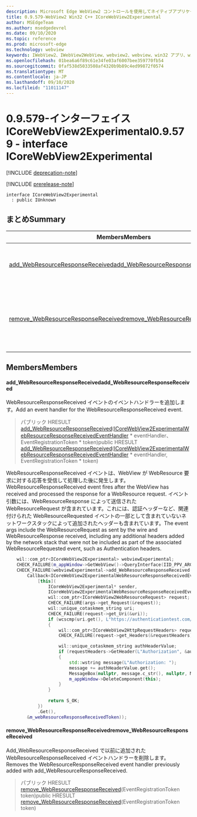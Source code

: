 ```yaml
---
description: Microsoft Edge WebView2 コントロールを使用してネイティブアプリケーションに web 技術 (HTML、CSS、JavaScript) を埋め込む
title: 0.9.579-WebView2 Win32 C++ ICoreWebView2Experimental
author: MSEdgeTeam
ms.author: msedgedevrel
ms.date: 09/10/2020
ms.topic: reference
ms.prod: microsoft-edge
ms.technology: webview
keywords: IWebView2、IWebView2WebView、webview2、webview、win32 アプリ、win32、edge、ICoreWebView2、ICoreWebView2Controller、browser control、edge html、ICoreWebView2Experimental
ms.openlocfilehash: 01bea6a6f89c61e34fe03af6007bee359770fb54
ms.sourcegitcommit: 0faf538d5033508af4320b9b89c4ed99872f0574
ms.translationtype: MT
ms.contentlocale: ja-JP
ms.lasthandoff: 09/10/2020
ms.locfileid: "11011147"
---
```

# <span data-ttu-id="24604-104">0.9.579-インターフェイス ICoreWebView2Experimental</span><span class="sxs-lookup"><span data-stu-id="24604-104">0.9.579 - interface ICoreWebView2Experimental</span></span> 

[!INCLUDE [deprecation-note](../../includes/deprecation-note.md)]

[!INCLUDE [prerelease-note](../../includes/prerelease-note.md)]

```
interface ICoreWebView2Experimental
  : public IUnknown
```

## <span data-ttu-id="24604-105">まとめ</span><span class="sxs-lookup"><span data-stu-id="24604-105">Summary</span></span>

 <span data-ttu-id="24604-106">Members</span><span class="sxs-lookup"><span data-stu-id="24604-106">Members</span></span>                        | <span data-ttu-id="24604-107">説明</span><span class="sxs-lookup"><span data-stu-id="24604-107">Descriptions</span></span>
--------------------------------|---------------------------------------------
[<span data-ttu-id="24604-108">add_WebResourceResponseReceived</span><span class="sxs-lookup"><span data-stu-id="24604-108">add_WebResourceResponseReceived</span></span>](#add_webresourceresponsereceived) | <span data-ttu-id="24604-109">WebResourceResponseReceived イベントのイベントハンドラーを追加します。</span><span class="sxs-lookup"><span data-stu-id="24604-109">Add an event handler for the WebResourceResponseReceived event.</span></span>
[<span data-ttu-id="24604-110">remove_WebResourceResponseReceived</span><span class="sxs-lookup"><span data-stu-id="24604-110">remove_WebResourceResponseReceived</span></span>](#remove_webresourceresponsereceived) | <span data-ttu-id="24604-111">Add_WebResourceResponseReceived で以前に追加された WebResourceResponseReceived イベントハンドラーを削除します。</span><span class="sxs-lookup"><span data-stu-id="24604-111">Removes the WebResourceResponseReceived event handler previously added with add_WebResourceResponseReceived.</span></span>

## <span data-ttu-id="24604-112">Members</span><span class="sxs-lookup"><span data-stu-id="24604-112">Members</span></span>

#### <span data-ttu-id="24604-113">add_WebResourceResponseReceived</span><span class="sxs-lookup"><span data-stu-id="24604-113">add_WebResourceResponseReceived</span></span> 

<span data-ttu-id="24604-114">WebResourceResponseReceived イベントのイベントハンドラーを追加します。</span><span class="sxs-lookup"><span data-stu-id="24604-114">Add an event handler for the WebResourceResponseReceived event.</span></span>

> <span data-ttu-id="24604-115">パブリック HRESULT [add_WebResourceResponseReceived](#add_webresourceresponsereceived)([ICoreWebView2ExperimentalWebResourceResponseReceivedEventHandler](icorewebview2experimentalwebresourceresponsereceivedeventhandler.md) \* eventHandler、EventRegistrationToken \* token)</span><span class="sxs-lookup"><span data-stu-id="24604-115">public HRESULT [add_WebResourceResponseReceived](#add_webresourceresponsereceived)([ICoreWebView2ExperimentalWebResourceResponseReceivedEventHandler](icorewebview2experimentalwebresourceresponsereceivedeventhandler.md) \* eventHandler, EventRegistrationToken \* token)</span></span>

<span data-ttu-id="24604-116">WebResourceResponseReceived イベントは、WebView が WebResource 要求に対する応答を受信して処理した後に発生します。</span><span class="sxs-lookup"><span data-stu-id="24604-116">WebResourceResponseReceived event fires after the WebView has received and processed the response for a WebResource request.</span></span> <span data-ttu-id="24604-117">イベント引数には、WebResourceResponse によって送信された WebResourceRequest が含まれています。これには、認証ヘッダーなど、関連付けられた WebResourceRequested イベントの一部として含まれていないネットワークスタックによって追加されたヘッダーも含まれています。</span><span class="sxs-lookup"><span data-stu-id="24604-117">The event args include the WebResourceRequest as sent by the wire and WebResourceResponse received, including any additional headers added by the network stack that were not be included as part of the associated WebResourceRequested event, such as Authentication headers.</span></span> 
```cpp
    wil::com_ptr<ICoreWebView2Experimental> webviewExperimental;
    CHECK_FAILURE(m_appWindow->GetWebView()->QueryInterface(IID_PPV_ARGS(&webviewExperimental)));
    CHECK_FAILURE(webviewExperimental->add_WebResourceResponseReceived(
        Callback<ICoreWebView2ExperimentalWebResourceResponseReceivedEventHandler>(
            [this](
                ICoreWebView2Experimental* sender,
                ICoreWebView2ExperimentalWebResourceResponseReceivedEventArgs* args) {           
                wil::com_ptr<ICoreWebView2WebResourceRequest> request;
                CHECK_FAILURE(args->get_Request(&request));
                wil::unique_cotaskmem_string uri;
                CHECK_FAILURE(request->get_Uri(&uri));
                if (wcscmp(uri.get(), L"https://authenticationtest.com/HTTPAuth/") == 0)
                {
                    wil::com_ptr<ICoreWebView2HttpRequestHeaders> requestHeaders;
                    CHECK_FAILURE(request->get_Headers(&requestHeaders));

                    wil::unique_cotaskmem_string authHeaderValue;
                    if (requestHeaders->GetHeader(L"Authorization", &authHeaderValue) == S_OK)
                    {
                        std::wstring message(L"Authorization: ");
                        message += authHeaderValue.get();
                        MessageBox(nullptr, message.c_str(), nullptr, MB_OK);
                        m_appWindow->DeleteComponent(this);
                    }
                }
                
                return S_OK;
            })
            .Get(),
        &m_webResourceResponseReceivedToken));
```

#### <span data-ttu-id="24604-118">remove_WebResourceResponseReceived</span><span class="sxs-lookup"><span data-stu-id="24604-118">remove_WebResourceResponseReceived</span></span> 

<span data-ttu-id="24604-119">Add_WebResourceResponseReceived で以前に追加された WebResourceResponseReceived イベントハンドラーを削除します。</span><span class="sxs-lookup"><span data-stu-id="24604-119">Removes the WebResourceResponseReceived event handler previously added with add_WebResourceResponseReceived.</span></span>

> <span data-ttu-id="24604-120">パブリック HRESULT [remove_WebResourceResponseReceived](#remove_webresourceresponsereceived)(EventRegistrationToken token)</span><span class="sxs-lookup"><span data-stu-id="24604-120">public HRESULT [remove_WebResourceResponseReceived](#remove_webresourceresponsereceived)(EventRegistrationToken token)</span></span>

